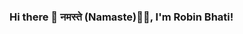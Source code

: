 ### Hi there 👋 नमस्ते (Namaste)🙏🏻, I'm Robin Bhati! 

<!--
**robinbhati/robinbhati** is a ✨ _special_ ✨ repository because its `README.md` (this file) appears on your GitHub profile.

Here are some ideas to get you started:

- 🔭 I’m currently working on Deep Learning
- 🌱 I’m currently learning Tensorflow
- 👯 I’m looking to collaborate on Hackathons and new Projects
- 🤔 I’m looking for help with ...
- 💬 Ask me about ...
- 📫 How to reach me: ...
- 😄 Pronouns: ...
- ⚡ Fun fact: 
-->
